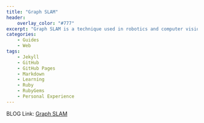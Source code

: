 ```yaml
---
title: "Graph SLAM"
header:
    overlay_color: "#777"
excerpt: "Graph SLAM is a technique used in robotics and computer vision to simultaneously estimate the robot's trajectory and create a map of the environment."
categories:
    - Guides
    - Web
tags:
    - Jekyll
    - GitHub
    - GitHub Pages
    - Markdown
    - Learning
    - Ruby
    - RubyGems
    - Personal Experience
---
```

BLOG Link: [Graph SLAM](https://hirohamada.notion.site/Graph-Based-SLAM-6e550b19ebff41b9a8550b9c4442d742)